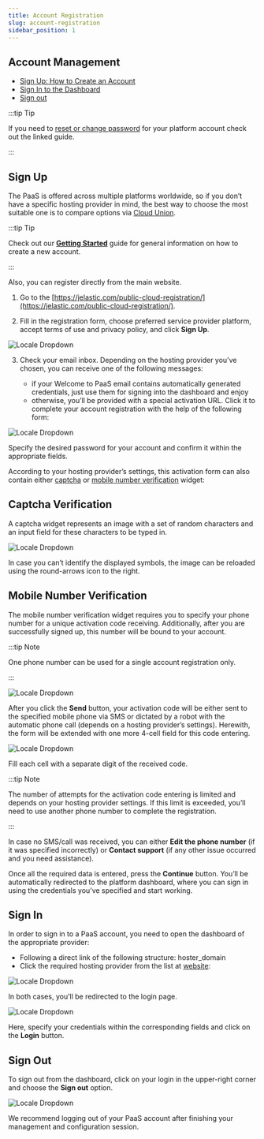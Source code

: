 ```yaml
---
title: Account Registration
slug: account-registration
sidebar_position: 1
---
```


## Account Management

- [Sign Up: How to Create an Account](/account-and-pricing/account-registration#sign-up)
- [Sign In to the Dashboard](/account-and-pricing/account-registration#sign-in)
- [Sign out](/account-and-pricing/account-registration#sign-out)

:::tip Tip

If you need to [reset or change password](/account-and-pricing/account-password-reset) for your platform account check out the linked guide.

:::

## Sign Up

The PaaS is offered across multiple platforms worldwide, so if you don’t have a specific hosting provider in mind, the best way to choose the most suitable one is to compare options via [Cloud Union](https://cloudmydc.com/).

:::tip Tip

Check out our **[Getting Started](/quickstart/getting-started)** guide for general information on how to create a new account.

:::

Also, you can register directly from the main website.

1. Go to the [https://jelastic.com/public-cloud-registration/](https://jelastic.com/public-cloud-registration/).

2. Fill in the registration form, choose preferred service provider platform, accept terms of use and privacy policy, and click **Sign Up**.

<div style={{
    display:'flex',
    justifyContent: 'center',
    margin: '0 0 1rem 0'
}}>

![Locale Dropdown](./img/AccountRegistration/01-sign-up-for-free-trial.png)

</div>

3. Check your email inbox. Depending on the hosting provider you’ve chosen, you can receive one of the following messages:

   - if your Welcome to PaaS email contains automatically generated credentials, just use them for signing into the dashboard and enjoy
   - otherwise, you’ll be provided with a special activation URL. Click it to complete your account registration with the help of the following form:

<div style={{
    display:'flex',
    justifyContent: 'center',
    margin: '0 0 1rem 0'
}}>

![Locale Dropdown](./img/AccountRegistration/02-provide-account-password.png)

</div>

Specify the desired password for your account and confirm it within the appropriate fields.

According to your hosting provider’s settings, this activation form can also contain either [captcha](/account-and-pricing/account-registration#captcha-verification) or [mobile number verification](/account-and-pricing/account-registration#mobile-number-verification) widget:

## Captcha Verification

A captcha widget represents an image with a set of random characters and an input field for these characters to be typed in.

<div style={{
    display:'flex',
    justifyContent: 'center',
    margin: '0 0 1rem 0'
}}>

![Locale Dropdown](./img/AccountRegistration/03-account-activation-with-captcha.png)

</div>

In case you can’t identify the displayed symbols, the image can be reloaded using the round-arrows icon to the right.

## Mobile Number Verification

The mobile number verification widget requires you to specify your phone number for a unique activation code receiving. Additionally, after you are successfully signed up, this number will be bound to your account.

:::tip Note

One phone number can be used for a single account registration only.

:::

<div style={{
    display:'flex',
    justifyContent: 'center',
    margin: '0 0 1rem 0'
}}>

![Locale Dropdown](./img/AccountRegistration/04-account-activation-mobile-phone.png)

</div>

After you click the **Send** button, your activation code will be either sent to the specified mobile phone via SMS or dictated by a robot with the automatic phone call (depends on a hosting provider’s settings). Herewith, the form will be extended with one more 4-cell field for this code entering.

<div style={{
    display:'flex',
    justifyContent: 'center',
    margin: '0 0 1rem 0'
}}>

![Locale Dropdown](./img/AccountRegistration/05-account-activation-phone-code.png)

</div>

Fill each cell with a separate digit of the received code.

:::tip Note

The number of attempts for the activation code entering is limited and depends on your hosting provider settings. If this limit is exceeded, you’ll need to use another phone number to complete the registration.

:::

In case no SMS/call was received, you can either **Edit the phone number** (if it was specified incorrectly) or **Contact support** (if any other issue occurred and you need assistance).

Once all the required data is entered, press the **Continue** button. You’ll be automatically redirected to the platform dashboard, where you can sign in using the credentials you’ve specified and start working.

## Sign In

In order to sign in to a PaaS account, you need to open the dashboard of the appropriate provider:

- Following a direct link of the following structure: hoster_domain
- Click the required hosting provider from the list at [website](https://cloudmydc.com/):

<div style={{
    display:'flex',
    justifyContent: 'center',
    margin: '0 0 1rem 0'
}}>

![Locale Dropdown](./img/AccountRegistration/06-platform-website-choose-provider.png)

</div>

In both cases, you’ll be redirected to the login page.

<div style={{
    display:'flex',
    justifyContent: 'center',
    margin: '0 0 1rem 0'
}}>

![Locale Dropdown](./img/AccountRegistration/07-log-in-to-dashboard.png)

</div>

Here, specify your credentials within the corresponding fields and click on the **Login** button.

## Sign Out

To sign out from the dashboard, click on your login in the upper-right corner and choose the **Sign out** option.

<div style={{
    display:'flex',
    justifyContent: 'center',
    margin: '0 0 1rem 0'
}}>

![Locale Dropdown](./img/AccountRegistration/08-paas-account-sign-out.png)

</div>

We recommend logging out of your PaaS account after finishing your management and configuration session.
